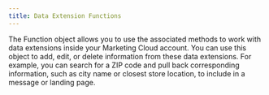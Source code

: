 ```yaml
---
title: Data Extension Functions
---
```


The Function object allows you to use the associated methods to work with data extensions inside your Marketing Cloud account. You can use this object to add, edit, or delete information from these data extensions. For example, you can search for a ZIP code and pull back corresponding information, such as city name or closest store location, to include in a message or landing page.
